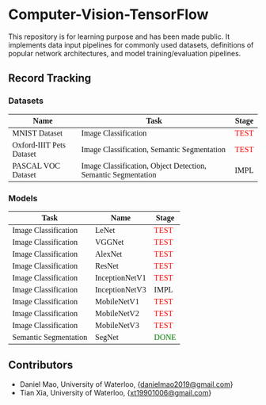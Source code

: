 # Computer-Vision-TensorFlow

This repository is for learning purpose and has been made public.
It implements data input pipelines for commonly used datasets, definitions of popular network architectures, and model training/evaluation pipelines.

## Record Tracking

### Datasets

<span style="font-family:consolas">

| Name                     | Task                                                          | Stage                                 |
| ------------------------ | ------------------------------------------------------------- | ------------------------------------- |
| MNIST Dataset            | Image Classification                                          | <span style="color:red"> TEST </span> |
| Oxford-IIIT Pets Dataset | Image Classification, Semantic Segmentation                   | <span style="color:red"> TEST </span> |
| PASCAL VOC Dataset       | Image Classification, Object Detection, Semantic Segmentation | IMPL                                  |

</span>

### Models

<span style="font-family:consolas">

| Task                  | Name           | Stage                                   |
| --------------------- | -------------- | --------------------------------------- |
| Image Classification  | LeNet          | <span style="color:red"> TEST </span>   |
| Image Classification  | VGGNet         | <span style="color:red"> TEST </span>   |
| Image Classification  | AlexNet        | <span style="color:red"> TEST </span>   |
| Image Classification  | ResNet         | <span style="color:red"> TEST </span>   |
| Image Classification  | InceptionNetV1 | <span style="color:red"> TEST </span>   |
| Image Classification  | InceptionNetV3 | IMPL                                    |
| Image Classification  | MobileNetV1    | <span style="color:red"> TEST </span>   |
| Image Classification  | MobileNetV2    | <span style="color:red"> TEST </span>   |
| Image Classification  | MobileNetV3    | <span style="color:red"> TEST </span>   |
| Semantic Segmentation | SegNet         | <span style="color:green"> DONE </span> |

</span>

## Contributors

* Daniel Mao, University of Waterloo, {[danielmao2019@gmail.com](mailto:danielmao2019@gmail.com)}
* Tian Xia, University of Waterloo, {[xt19901006@gmail.com](mailto:xt19901006@gmail.com)}
